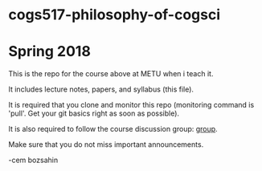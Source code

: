 # cogs517-philosophy-of-cogsci

# Spring 2018

This is the repo for the course above at METU when i teach it.

It includes lecture notes, papers, and syllabus (this file).

It is required that you clone and monitor this repo (monitoring command is 'pull'. Get your git basics right as soon as possible). 

It is also required to follow the course discussion group: [group](https://groups.google.com/forum/#!forum/metu-cogs517-phil-of-cogsci). 

Make sure that you do not miss important announcements.


-cem bozsahin
